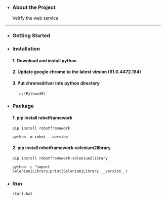 ﻿* ### About the Project

	Veirfy the web service

---
* ### Getting Started

+ ### Installation
  	#### 1. Download and install python
	#### 2. Update google chrome to the latest virsion (91.0.4472.164)
	#### 3. Put chromedriver into python directory
		`c:\Python39\`
+ ### Package
	#### 1. pip install robotframework
	`pip install robotframework`
	
	`python -m robot --version`
	#### 2. pip install robotframework-selenium2library
	`pip install robotframework-selenium2library`
	
	`python -c "import Selenium2Library;print(Selenium2Library.__version__)`
	

* ### Run
	`start.bat`


